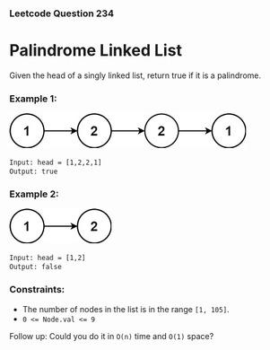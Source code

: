 ### Leetcode Question 234

# Palindrome Linked List

Given the head of a singly linked list, return true if it is a palindrome.

### Example 1:

![img1](../images/pal1linked-list.jpg)

```
Input: head = [1,2,2,1]
Output: true
```

### Example 2:

![img2](../images/pal2linked-list.jpg)

```
Input: head = [1,2]
Output: false
```

### Constraints:

- The number of nodes in the list is in the range `[1, 105]`.
- `0 <= Node.val <= 9`

Follow up: Could you do it in `O(n)` time and `O(1)` space?
